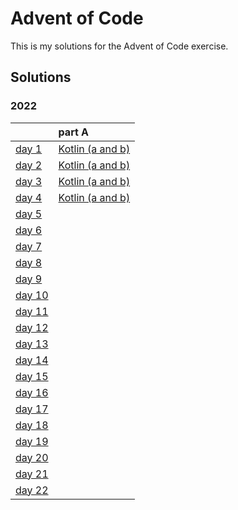 # Advent of Code

This is my solutions for the Advent of Code exercise.


## Solutions

### 2022
|                                                | part A                              |
|:-----------------------------------------------|:------------------------------------|
| [day 1](https://adventofcode.com/2022/day/1)   | [Kotlin (a and b)](./kotlin/src/main/kotlin/year2022/day01) |
| [day 2](https://adventofcode.com/2022/day/2)   | [Kotlin (a and b)](./kotlin/src/main/kotlin/year2022/day01) |
| [day 3](https://adventofcode.com/2022/day/3)   | [Kotlin (a and b)](./kotlin/src/main/kotlin/year2022/day01) |
| [day 4](https://adventofcode.com/2022/day/4)   | [Kotlin (a and b)](./kotlin/src/main/kotlin/year2022/day01) |
| [day 5](https://adventofcode.com/2022/day/5)   | |
| [day 6](https://adventofcode.com/2022/day/6)   | |
| [day 7](https://adventofcode.com/2022/day/7)   | |
| [day 8](https://adventofcode.com/2022/day/8)   | |
| [day 9](https://adventofcode.com/2022/day/9)   | |
| [day 10](https://adventofcode.com/2022/day/10) | |
| [day 11](https://adventofcode.com/2022/day/11) | |
| [day 12](https://adventofcode.com/2022/day/12) | |
| [day 13](https://adventofcode.com/2022/day/13) | |
| [day 14](https://adventofcode.com/2022/day/14) | |
| [day 15](https://adventofcode.com/2022/day/15) | |
| [day 16](https://adventofcode.com/2022/day/16) | |
| [day 17](https://adventofcode.com/2022/day/17) | |
| [day 18](https://adventofcode.com/2022/day/18) | |
| [day 19](https://adventofcode.com/2022/day/19) | |
| [day 20](https://adventofcode.com/2022/day/20) | |
| [day 21](https://adventofcode.com/2022/day/21) | |
| [day 22](https://adventofcode.com/2022/day/22) | |
